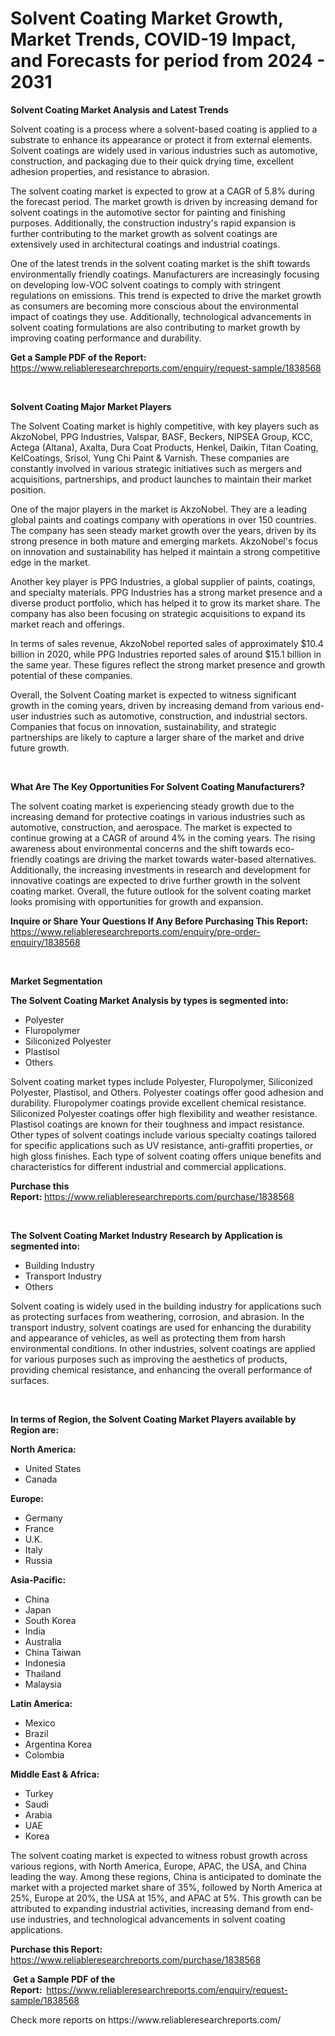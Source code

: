 <p><h1>Solvent Coating Market Growth, Market Trends, COVID-19 Impact, and Forecasts for period from 2024 - 2031</h1></p><p><strong>Solvent Coating Market Analysis and Latest Trends</strong></p>
<p><p>Solvent coating is a process where a solvent-based coating is applied to a substrate to enhance its appearance or protect it from external elements. Solvent coatings are widely used in various industries such as automotive, construction, and packaging due to their quick drying time, excellent adhesion properties, and resistance to abrasion.</p><p>The solvent coating market is expected to grow at a CAGR of 5.8% during the forecast period. The market growth is driven by increasing demand for solvent coatings in the automotive sector for painting and finishing purposes. Additionally, the construction industry's rapid expansion is further contributing to the market growth as solvent coatings are extensively used in architectural coatings and industrial coatings.</p><p>One of the latest trends in the solvent coating market is the shift towards environmentally friendly coatings. Manufacturers are increasingly focusing on developing low-VOC solvent coatings to comply with stringent regulations on emissions. This trend is expected to drive the market growth as consumers are becoming more conscious about the environmental impact of coatings they use. Additionally, technological advancements in solvent coating formulations are also contributing to market growth by improving coating performance and durability.</p></p>
<p><strong>Get a Sample PDF of the Report:&nbsp;</strong> <a href="https://www.reliableresearchreports.com/enquiry/request-sample/1838568">https://www.reliableresearchreports.com/enquiry/request-sample/1838568</a></p>
<p>&nbsp;</p>
<p><strong>Solvent Coating Major Market Players</strong></p>
<p><p>The Solvent Coating market is highly competitive, with key players such as AkzoNobel, PPG Industries, Valspar, BASF, Beckers, NIPSEA Group, KCC, Actega (Altana), Axalta, Dura Coat Products, Henkel, Daikin, Titan Coating, KelCoatings, Srisol, Yung Chi Paint & Varnish. These companies are constantly involved in various strategic initiatives such as mergers and acquisitions, partnerships, and product launches to maintain their market position.</p><p>One of the major players in the market is AkzoNobel. They are a leading global paints and coatings company with operations in over 150 countries. The company has seen steady market growth over the years, driven by its strong presence in both mature and emerging markets. AkzoNobel's focus on innovation and sustainability has helped it maintain a strong competitive edge in the market.</p><p>Another key player is PPG Industries, a global supplier of paints, coatings, and specialty materials. PPG Industries has a strong market presence and a diverse product portfolio, which has helped it to grow its market share. The company has also been focusing on strategic acquisitions to expand its market reach and offerings.</p><p>In terms of sales revenue, AkzoNobel reported sales of approximately $10.4 billion in 2020, while PPG Industries reported sales of around $15.1 billion in the same year. These figures reflect the strong market presence and growth potential of these companies.</p><p>Overall, the Solvent Coating market is expected to witness significant growth in the coming years, driven by increasing demand from various end-user industries such as automotive, construction, and industrial sectors. Companies that focus on innovation, sustainability, and strategic partnerships are likely to capture a larger share of the market and drive future growth.</p></p>
<p>&nbsp;</p>
<p><strong>What Are The Key Opportunities For Solvent Coating Manufacturers?</strong></p>
<p><p>The solvent coating market is experiencing steady growth due to the increasing demand for protective coatings in various industries such as automotive, construction, and aerospace. The market is expected to continue growing at a CAGR of around 4% in the coming years. The rising awareness about environmental concerns and the shift towards eco-friendly coatings are driving the market towards water-based alternatives. Additionally, the increasing investments in research and development for innovative coatings are expected to drive further growth in the solvent coating market. Overall, the future outlook for the solvent coating market looks promising with opportunities for growth and expansion.</p></p>
<p><strong>Inquire or Share Your Questions If Any Before Purchasing This Report:</strong> <a href="https://www.reliableresearchreports.com/enquiry/pre-order-enquiry/1838568">https://www.reliableresearchreports.com/enquiry/pre-order-enquiry/1838568</a></p>
<p>&nbsp;</p>
<p><strong>Market Segmentation</strong></p>
<p><strong>The Solvent Coating Market Analysis by types is segmented into:</strong></p>
<p><ul><li>Polyester</li><li>Fluropolymer</li><li>Siliconized Polyester</li><li>Plastisol</li><li>Others</li></ul></p>
<p><p>Solvent coating market types include Polyester, Fluropolymer, Siliconized Polyester, Plastisol, and Others. Polyester coatings offer good adhesion and durability. Fluropolymer coatings provide excellent chemical resistance. Siliconized Polyester coatings offer high flexibility and weather resistance. Plastisol coatings are known for their toughness and impact resistance. Other types of solvent coatings include various specialty coatings tailored for specific applications such as UV resistance, anti-graffiti properties, or high gloss finishes. Each type of solvent coating offers unique benefits and characteristics for different industrial and commercial applications.</p></p>
<p><strong>Purchase this Report:&nbsp;</strong><a href="https://www.reliableresearchreports.com/purchase/1838568">https://www.reliableresearchreports.com/purchase/1838568</a></p>
<p>&nbsp;</p>
<p><strong>The Solvent Coating Market Industry Research by Application is segmented into:</strong></p>
<p><ul><li>Building Industry</li><li>Transport Industry</li><li>Others</li></ul></p>
<p><p>Solvent coating is widely used in the building industry for applications such as protecting surfaces from weathering, corrosion, and abrasion. In the transport industry, solvent coatings are used for enhancing the durability and appearance of vehicles, as well as protecting them from harsh environmental conditions. In other industries, solvent coatings are applied for various purposes such as improving the aesthetics of products, providing chemical resistance, and enhancing the overall performance of surfaces.</p></p>
<p>&nbsp;</p>
<p><strong>In terms of Region, the Solvent Coating Market Players available by Region are:</strong></p>
<p>
    <p> <strong> North America: </strong>
        <ul>
            <li>United States</li>
            <li>Canada</li>
        </ul>
        </p> 
    <p> <strong> Europe: </strong>
        <ul>
            <li>Germany</li>
            <li>France</li>
            <li>U.K.</li>
            <li>Italy</li>
            <li>Russia</li>
        </ul>
        </p> 
    <p> <strong> Asia-Pacific: </strong>
        <ul>
            <li>China</li>
            <li>Japan</li>
            <li>South Korea</li>
            <li>India</li>
            <li>Australia</li>
            <li>China Taiwan</li>
            <li>Indonesia</li>
            <li>Thailand</li>
            <li>Malaysia</li>
        </ul>
        </p> 
    <p> <strong> Latin America: </strong>
        <ul>
            <li>Mexico</li>
            <li>Brazil</li>
            <li>Argentina Korea</li>
            <li>Colombia</li>
        </ul>
        </p> 
    <p> <strong> Middle East & Africa: </strong>
        <ul>
            <li>Turkey</li>
            <li>Saudi</li>
            <li>Arabia</li>
            <li>UAE</li>
            <li>Korea</li>
        </ul>
    </p>
    </p>
<p><p>The solvent coating market is expected to witness robust growth across various regions, with North America, Europe, APAC, the USA, and China leading the way. Among these regions, China is anticipated to dominate the market with a projected market share of 35%, followed by North America at 25%, Europe at 20%, the USA at 15%, and APAC at 5%. This growth can be attributed to expanding industrial activities, increasing demand from end-use industries, and technological advancements in solvent coating applications.</p></p>
<p><strong>Purchase this Report: </strong><a href="https://www.reliableresearchreports.com/purchase/1838568">https://www.reliableresearchreports.com/purchase/1838568</a></p>
<p>&nbsp;<strong>Get a Sample PDF of the Report:&nbsp;&nbsp;</strong><a href="https://www.reliableresearchreports.com/enquiry/request-sample/1838568">https://www.reliableresearchreports.com/enquiry/request-sample/1838568</a></p>
<p><strong></strong></p>
<p>Check more reports on https://www.reliableresearchreports.com/</p>